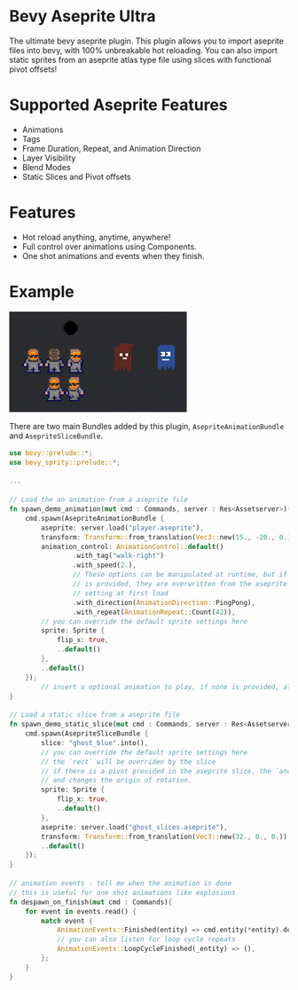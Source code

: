 # Bevy Aseprite Ultra

The ultimate bevy aseprite plugin. This plugin allows you to import aseprite files into bevy, with 100% unbreakable
hot reloading. You can also import static sprites from an aseprite atlas type file using slices with functional pivot offsets!

# Supported Aseprite Features

-   Animations
-   Tags
-   Frame Duration, Repeat, and Animation Direction
-   Layer Visibility
-   Blend Modes
-   Static Slices and Pivot offsets

# Features

-   Hot reload anything, anytime, anywhere!
-   Full control over animations using Components.
-   One shot animations and events when they finish.

# Example

![Example](docs/example.gif)

There are two main Bundles added by this plugin, `AsepriteAnimationBundle` and `AsepriteSliceBundle`.

```rust
use bevy::prelude::*;
use bevy_sprity::prelude::*;

...

// Load the an animation from a aseprite file
fn spawn_demo_animation(mut cmd : Commands, server : Res<Assetserver>){
    cmd.spawn(AsepriteAnimationBundle {
        aseprite: server.load("player.aseprite"),
        transform: Transform::from_translation(Vec3::new(15., -20., 0.)),
        animation_control: AnimationControl::default()
                .with_tag("walk-right")
                .with_speed(2.),
                // These options can be manipulated at runtime, but if a tag
                // is provided, they are overwritten from the aseprite animation
                // setting at first load
                .with_direction(AnimationDirection::PingPong),
                .with_repeat(AnimationRepeat::Count(42)),
        // you can override the default sprite settings here
        sprite: Sprite {
            flip_x: true,
            ..default()
        },
        ..default()
    });
        // insert a optional animation to play, if none is provided, all frames will be played in `forward` direction
}

// Load a static slice from a aseprite file
fn spawn_demo_static_slice(mut cmd : Commands, server : Res<Assetserver>){
    cmd.spawn(AsepriteSliceBundle {
        slice: "ghost_blue".into(),
        // you can override the default sprite settings here
        // the `rect` will be overriden by the slice
        // if there is a pivot provided in the aseprite slice, the `anchor` will be overwritten
        // and changes the origin of rotation.
        sprite: Sprite {
            flip_x: true,
            ..default()
        },
        aseprite: server.load("ghost_slices.aseprite"),
        transform: Transform::from_translation(Vec3::new(32., 0., 0.)),
        ..default()
    });
}

// animation events - tell me when the animation is done
// this is useful for one shot animations like explosions
fn despawn_on_finish(mut cmd : Commands){
    for event in events.read() {
        match event {
            AnimationEvents::Finished(entity) => cmd.entity(*entity).despawn_recursive(),
            // you can also listen for loop cycle repeats
            AnimationEvents::LoopCycleFinished(_entity) => (),
        };
    }
}
```
